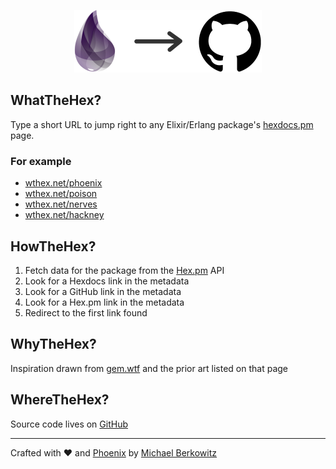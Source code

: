 <center>

![WhatTheHex](/priv/static/images/wth-logo-for-readme.png)

</center>

## WhatTheHex?

  Type a short URL to jump right to any Elixir/Erlang package's [hexdocs.pm](https://hexdocs.pm) page.

### For example

* [wthex.net/phoenix](https://wthex.net/phoenix)
* [wthex.net/poison](https://wthex.net/poison)
* [wthex.net/nerves](https://wthex.net/nerves)
* [wthex.net/hackney](https://wthex.net/hackney)

## HowTheHex?

1. Fetch data for the package from the [Hex.pm](https://hex.pm) API
1. Look for a Hexdocs link in the metadata
1. Look for a GitHub link in the metadata
1. Look for a Hex.pm link in the metadata
1. Redirect to the first link found

## WhyTheHex?

Inspiration drawn from <a href="https://gem.wtf">gem.wtf</a> and the prior art
listed on that page

## WhereTheHex?

Source code lives on [GitHub](https://github.com/mikowitz/what_the_hex)

<hr/>

Crafted with ❤️ and <a href="https://phoenixframework.org">Phoenix</a> by <a href="https://github.com/mikowitz">Michael Berkowitz</a>
